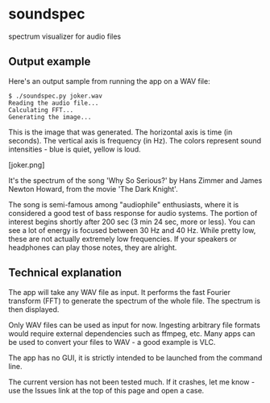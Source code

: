 # soundspec
spectrum visualizer for audio files

## Output example
Here's an output sample from running the app on a WAV file:

```
$ ./soundspec.py joker.wav 
Reading the audio file...
Calculating FFT...
Generating the image...
```

This is the image that was generated. The horizontal axis is time (in seconds). The vertical axis is frequency (in Hz). The colors represent sound intensities - blue is quiet, yellow is loud.

[joker.png]

It's the spectrum of the song 'Why So Serious?' by Hans Zimmer and James Newton Howard, from the movie 'The Dark Knight'.

The song is semi-famous among "audiophile" enthusiasts, where it is considered a good test of bass response for audio systems. The portion of interest begins shortly after 200 sec (3 min 24 sec, more or less). You can see a lot of energy is focused between 30 Hz and 40 Hz. While pretty low, these are not actually extremely low frequencies. If your speakers or headphones can play those notes, they are alright.

## Technical explanation
The app will take any WAV file as input. It performs the fast Fourier transform (FFT) to generate the spectrum of the whole file. The spectrum is then displayed.

Only WAV files can be used as input for now. Ingesting arbitrary file formats would require external dependencies such as ffmpeg, etc. Many apps can be used to convert your files to WAV - a good example is VLC.

The app has no GUI, it is strictly intended to be launched from the command line.

The current version has not been tested much. If it crashes, let me know - use the Issues link at the top of this page and open a case.
